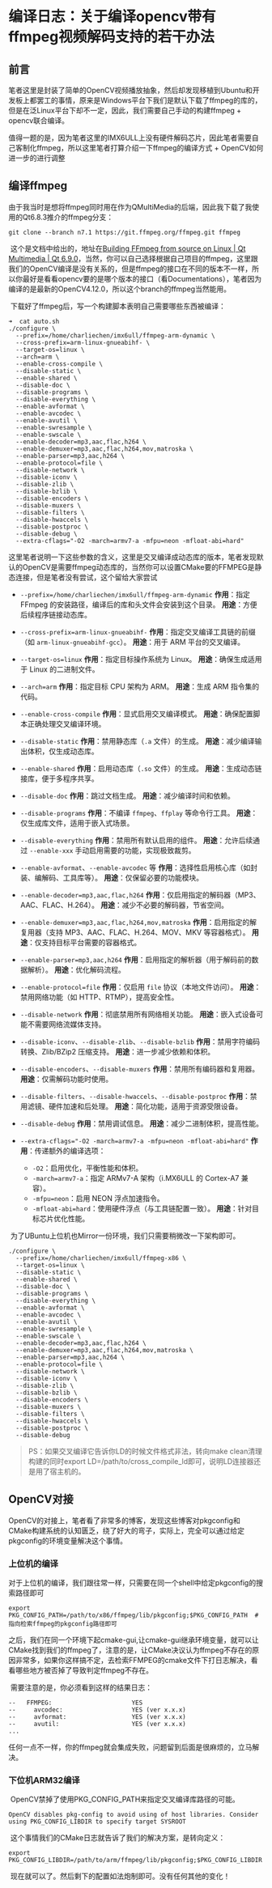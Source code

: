 # 编译日志：关于编译opencv带有ffmpeg视频解码支持的若干办法

## 前言

​	笔者这里是封装了简单的OpenCV视频播放抽象，然后却发现移植到Ubuntu和开发板上都罢工的事情，原来是Windows平台下我们是默认下载了ffmpeg的库的，但是在泛Linux平台下却不一定，因此，我们需要自己手动的构建ffmpeg + opencv联合编译。

​	值得一题的是，因为笔者这里的IMX6ULL上没有硬件解码芯片，因此笔者需要自己客制化ffmpeg，所以这里笔者打算介绍一下ffmpeg的编译方式 + OpenCV如何进一步的进行调整

## 编译ffmpeg

​	由于我当时是想将ffmpeg同时用在作为QMultiMedia的后端，因此我下载了我使用的Qt6.8.3推介的ffmpeg分支：

```
git clone --branch n7.1 https://git.ffmpeg.org/ffmpeg.git ffmpeg
```

​	这个是文档中给出的，地址在[Building FFmpeg from source on Linux | Qt Multimedia | Qt 6.9.0](https://doc.qt.io/qt-6/qtmultimedia-building-ffmpeg-linux.html)，当然，你可以自己选择根据自己项目的ffmpeg，这里跟我们的OpenCV编译是没有关系的，但是ffmpeg的接口在不同的版本不一样，所以你最好是看看opencv要的是哪个版本的接口（看Documentations），笔者因为编译的是最新的OpenCV4.12.0，所以这个branch的ffmpeg当然能用。

​	下载好了ffmpeg后，写一个构建脚本表明自己需要哪些东西被编译：

```
➜  cat auto.sh 
./configure \
  --prefix=/home/charliechen/imx6ull/ffmpeg-arm-dynamic \
  --cross-prefix=arm-linux-gnueabihf- \
  --target-os=linux \
  --arch=arm \
  --enable-cross-compile \
  --disable-static \
  --enable-shared \
  --disable-doc \
  --disable-programs \
  --disable-everything \
  --enable-avformat \
  --enable-avcodec \
  --enable-avutil \
  --enable-swresample \
  --enable-swscale \
  --enable-decoder=mp3,aac,flac,h264 \
  --enable-demuxer=mp3,aac,flac,h264,mov,matroska \
  --enable-parser=mp3,aac,h264 \
  --enable-protocol=file \
  --disable-network \
  --disable-iconv \
  --disable-zlib \
  --disable-bzlib \
  --disable-encoders \
  --disable-muxers \
  --disable-filters \
  --disable-hwaccels \
  --disable-postproc \
  --disable-debug \
  --extra-cflags="-O2 -march=armv7-a -mfpu=neon -mfloat-abi=hard"
```

​	这里笔者说明一下这些参数的含义，这里是交叉编译成动态库的版本，笔者发现默认的OpenCV是需要ffmpeg动态库的，当然你可以设置CMake要的FFMPEG是静态连接，但是笔者没有尝试，这个留给大家尝试

- `--prefix=/home/charliechen/imx6ull/ffmpeg-arm-dynamic`
  **作用**：指定 FFmpeg 的安装路径，编译后的库和头文件会安装到这个目录。
  **用途**：方便后续程序链接动态库。
- `--cross-prefix=arm-linux-gnueabihf-`
  **作用**：指定交叉编译工具链的前缀（如 `arm-linux-gnueabihf-gcc`）。
  **用途**：用于 ARM 平台的交叉编译。
- `--target-os=linux`
  **作用**：指定目标操作系统为 Linux。
  **用途**：确保生成适用于 Linux 的二进制文件。
- `--arch=arm`
  **作用**：指定目标 CPU 架构为 ARM。
  **用途**：生成 ARM 指令集的代码。
- `--enable-cross-compile`
  **作用**：显式启用交叉编译模式。
  **用途**：确保配置脚本正确处理交叉编译环境。

- `--disable-static`
  **作用**：禁用静态库（`.a` 文件）的生成。
  **用途**：减少编译输出体积，仅生成动态库。
- `--enable-shared`
  **作用**：启用动态库（`.so` 文件）的生成。
  **用途**：生成动态链接库，便于多程序共享。

- `--disable-doc`
  **作用**：跳过文档生成。
  **用途**：减少编译时间和依赖。
- `--disable-programs`
  **作用**：不编译 `ffmpeg`、`ffplay` 等命令行工具。
  **用途**：仅生成库文件，适用于嵌入式场景。
- `--disable-everything`
  **作用**：禁用所有默认启用的组件。
  **用途**：允许后续通过 `--enable-xxx` 手动启用需要的功能，实现极致裁剪。
- `--enable-avformat`、`--enable-avcodec` 等
  **作用**：选择性启用核心库（如封装、编解码、工具库等）。
  **用途**：仅保留必要的功能模块。

- `--enable-decoder=mp3,aac,flac,h264`
  **作用**：仅启用指定的解码器（MP3、AAC、FLAC、H.264）。
  **用途**：减少不必要的解码器，节省空间。
- `--enable-demuxer=mp3,aac,flac,h264,mov,matroska`
  **作用**：启用指定的解复用器（支持 MP3、AAC、FLAC、H.264、MOV、MKV 等容器格式）。
  **用途**：仅支持目标平台需要的容器格式。
- `--enable-parser=mp3,aac,h264`
  **作用**：启用指定的解析器（用于解码前的数据解析）。
  **用途**：优化解码流程。
- `--enable-protocol=file`
  **作用**：仅启用 `file` 协议（本地文件访问）。
  **用途**：禁用网络功能（如 HTTP、RTMP），提高安全性。

- `--disable-network`
  **作用**：彻底禁用所有网络相关功能。
  **用途**：嵌入式设备可能不需要网络流媒体支持。
- `--disable-iconv`、`--disable-zlib`、`--disable-bzlib`
  **作用**：禁用字符编码转换、Zlib/BZip2 压缩支持。
  **用途**：进一步减少依赖和体积。
- `--disable-encoders`、`--disable-muxers`
  **作用**：禁用所有编码器和复用器。
  **用途**：仅需解码功能时使用。
- `--disable-filters`、`--disable-hwaccels`、`--disable-postproc`
  **作用**：禁用滤镜、硬件加速和后处理。
  **用途**：简化功能，适用于资源受限设备。
- `--disable-debug`
  **作用**：禁用调试信息。
  **用途**：减少二进制体积，提高性能。

- `--extra-cflags="-O2 -march=armv7-a -mfpu=neon -mfloat-abi=hard"`
  **作用**：传递额外的编译选项：
  - `-O2`：启用优化，平衡性能和体积。
  - `-march=armv7-a`：指定 ARMv7-A 架构（i.MX6ULL 的 Cortex-A7 兼容）。
  - `-mfpu=neon`：启用 NEON 浮点加速指令。
  - `-mfloat-abi=hard`：使用硬件浮点（与工具链配置一致）。
    **用途**：针对目标芯片优化性能。

​	为了UBuntu上位机也Mirror一份环境，我们只需要稍微改一下架构即可。

```
./configure \
  --prefix=/home/charliechen/imx6ull/ffmpeg-x86 \
  --target-os=linux \
  --disable-static \
  --enable-shared \
  --disable-doc \
  --disable-programs \
  --disable-everything \
  --enable-avformat \
  --enable-avcodec \
  --enable-avutil \
  --enable-swresample \
  --enable-swscale \
  --enable-decoder=mp3,aac,flac,h264 \
  --enable-demuxer=mp3,aac,flac,h264,mov,matroska \
  --enable-parser=mp3,aac,h264 \
  --enable-protocol=file \
  --disable-network \
  --disable-iconv \
  --disable-zlib \
  --disable-bzlib \
  --disable-encoders \
  --disable-muxers \
  --disable-filters \
  --disable-hwaccels \
  --disable-postproc \
  --disable-debug
```

> PS：如果交叉编译它告诉你LD的时候文件格式非法，转向make clean清理构建的同时export LD=/path/to/cross_compile_ld即可，说明LD连接器还是用了宿主机的。

## OpenCV对接

​	OpenCV的对接上，笔者看了非常多的博客，发现这些博客对pkgconfig和CMake构建系统的认知匮乏，绕了好大的弯子，实际上，完全可以通过给定pkgconfig的环境变量解决这个事情。

### 上位机的编译

​	对于上位机的编译，我们跟往常一样，只需要在同一个shell中给定pkgconfig的搜索路径即可

```
export PKG_CONFIG_PATH=/path/to/x86/ffmpeg/lib/pkgconfig;$PKG_CONFIG_PATH  # 指向检索ffmpeg的pkgconfig路径即可
```

​	之后，我们在同一个环境下起cmake-gui,让cmake-gui继承环境变量，就可以让CMake找到我们的ffmpeg了，注意的是，让CMake决议认为ffmpeg不存在的原因非常多，如果你这样搞不定，去检索FFMPEG的cmake文件下打日志解决，看看哪些地方被否掉了导致判定ffmpeg不存在。

​	需要注意的是，你必须看到这样的结果日志：

```
--   FFMPEG:                      YES
--     avcodec:                   YES (ver x.x.x)
--     avformat:                  YES (ver x.x.x)
--     avutil:                    YES (ver x.x.x)
...
```

​	任何一点不一样，你的ffmpeg就会集成失败，问题留到后面是很麻烦的，立马解决。

### 下位机ARM32编译

​	OpenCV禁掉了使用PKG_CONFIG_PATH来指定交叉编译库路径的可能。

```
OpenCV disables pkg-config to avoid using of host libraries. Consider using PKG_CONFIG_LIBDIR to specify target SYSROOT
```

​	这个事情我们的CMake日志就告诉了我们的解决方案，是转向定义：

```
export PKG_CONFIG_LIBDIR=/path/to/arm/ffmpeg/lib/pkgconfig;$PKG_CONFIG_LIBDIR
```

​	现在就可以了。然后剩下的配置如法炮制即可。没有任何其他的变化！



